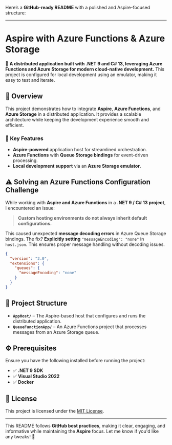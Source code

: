 Here’s a **GitHub-ready README** with a polished and Aspire-focused structure:  

---

# **Aspire with Azure Functions & Azure Storage**  

🚀 **A distributed application built with .NET 9 and C# 13, leveraging Azure Functions and Azure Storage for modern cloud-native development.** This project is configured for local development using an emulator, making it easy to test and iterate.  

## **🔹 Overview**  

This project demonstrates how to integrate **Aspire**, **Azure Functions**, and **Azure Storage** in a distributed application. It provides a scalable architecture while keeping the development experience smooth and efficient.  

### **📌 Key Features**  

- **Aspire-powered** application host for streamlined orchestration.  
- **Azure Functions** with **Queue Storage bindings** for event-driven processing.  
- **Local development support** via an **Azure Storage emulator**.  

## **⚠️ Solving an Azure Functions Configuration Challenge**  

While working with **Aspire and Azure Functions** in a **.NET 9 / C# 13 project**, I encountered an issue:  

> **Custom hosting environments do not always inherit default configurations.**  

This caused unexpected **message decoding errors** in Azure Queue Storage bindings. The fix? **Explicitly setting** `"messageEncoding": "none"` in `host.json`. This ensures proper message handling without decoding issues.  

```json
{
  "version": "2.0",
  "extensions": {
    "queues": {
      "messageEncoding": "none"
    }
  }
}
```

## **📁 Project Structure**  

- **`AppHost/`** – The Aspire-based host that configures and runs the distributed application.  
- **`QueueFunctionApp/`** – An Azure Functions project that processes messages from an Azure Storage queue.  

## **⚙️ Prerequisites**  

Ensure you have the following installed before running the project:  

- ✅ **.NET 9 SDK**  
- ✅ **Visual Studio 2022**  
- ✅ **Docker**  

## **📜 License**  

This project is licensed under the [MIT License](LICENSE).  

---

This README follows **GitHub best practices**, making it clear, engaging, and informative while maintaining the **Aspire** focus. Let me know if you'd like any tweaks! 🚀
